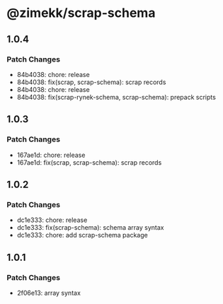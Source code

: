 # @zimekk/scrap-schema

## 1.0.4

### Patch Changes

- 84b4038: chore: release
- 84b4038: fix(scrap, scrap-schema): scrap records
- 84b4038: chore: release
- 84b4038: fix(scrap-rynek-schema, scrap-schema): prepack scripts

## 1.0.3

### Patch Changes

- 167ae1d: chore: release
- 167ae1d: fix(scrap, scrap-schema): scrap records

## 1.0.2

### Patch Changes

- dc1e333: chore: release
- dc1e333: fix(scrap-schema): schema array syntax
- dc1e333: chore: add scrap-schema package

## 1.0.1

### Patch Changes

- 2f06e13: array syntax
